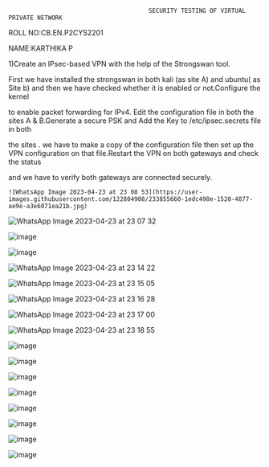                                            SECURITY TESTING OF VIRTUAL PRIVATE NETWORK 
   ROLL NO:CB.EN.P2CYS2201
   
   NAME:KARTHIKA P
   
   
   1)Create an IPsec-based VPN with the help of the Strongswan tool. 
   
   First we have installed the strongswan in both kali (as site A) and ubuntu( as Site b) and then we have checked  whether it is enabled or not.Configure the kernel 
   
   to enable packet forwarding for IPv4. Edit the configuration file in both the sites A & B.Generate a secure PSK and Add the Key to /etc/ipsec.secrets file in both 
   
   the sites . we have to make a copy of the configuration file then set up the VPN configuration on that file.Restart the VPN on both gateways and check the status 
   
   and  we  have to verify both gateways are connected securely.
   
    ![WhatsApp Image 2023-04-23 at 23 08 53](https://user-images.githubusercontent.com/122804908/233855660-1edc498e-1520-4877-ae9e-a3e6071ea21b.jpg)

  ![WhatsApp Image 2023-04-23 at 23 07 32](https://user-images.githubusercontent.com/122804908/233855891-6dbd9302-c901-48e9-8058-2d33bb86362f.jpg)

   ![image](https://user-images.githubusercontent.com/122804908/233855694-cdf53a1d-c226-4f5c-8e78-aed82c277870.png)

![image](https://user-images.githubusercontent.com/122804908/233855785-73ca2457-d954-419d-8093-e6d9246749c0.png)

![WhatsApp Image 2023-04-23 at 23 14 22](https://user-images.githubusercontent.com/122804908/233856000-641a3d7e-0fff-4f20-bb74-8588b99fcaae.jpg)

![WhatsApp Image 2023-04-23 at 23 15 05](https://user-images.githubusercontent.com/122804908/233856015-dd42462b-45eb-4f63-a4cc-12136e79dbef.jpg)

![WhatsApp Image 2023-04-23 at 23 16 28](https://user-images.githubusercontent.com/122804908/233856096-31a554a4-548a-49f7-947f-f605aef75e19.jpg)

![WhatsApp Image 2023-04-23 at 23 17 00](https://user-images.githubusercontent.com/122804908/233856110-8df19eb8-246c-4a3d-81b3-0904729131ae.jpg)

![WhatsApp Image 2023-04-23 at 23 18 55](https://user-images.githubusercontent.com/122804908/233856218-84ba300c-707b-44ad-abde-3f8fb685f679.jpg)

![image](https://user-images.githubusercontent.com/122804908/233856279-8bf1652e-2d7c-4b3a-a6c5-e702f93f704b.png)

![image](https://user-images.githubusercontent.com/122804908/233856348-969ebcb2-c7c8-453b-a348-df92cdd1da8f.png)

![image](https://user-images.githubusercontent.com/122804908/233856405-fc8511c8-59bb-4895-b0c5-3980e9ac1722.png)

![image](https://user-images.githubusercontent.com/122804908/233856472-5e33c48f-aa65-4be8-890c-b39f1e1e8976.png)

![image](https://user-images.githubusercontent.com/122804908/233856497-9604d44c-0d04-444e-b845-df2f86054b9a.png)

![image](https://user-images.githubusercontent.com/122804908/233856531-80f1d69c-66dd-49c3-a21c-20543b620040.png)

![image](https://user-images.githubusercontent.com/122804908/233856557-9d834e1e-d7ac-4af9-a680-debec70ceb68.png)

![image](https://user-images.githubusercontent.com/122804908/233856626-6f200ad7-a206-449e-87e2-1b8165fc9e5d.png)
